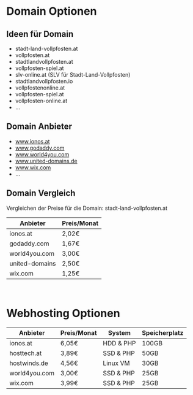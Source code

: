 # Domain Optionen
## Ideen für Domain
* stadt-land-vollpfosten.at
* vollpfosten.at
* stadtlandvollpfosten.at
* vollpfosten-spiel.at
* slv-online.at (SLV für Stadt-Land-Vollpfosten)
* stadtlandvollpfosten.io
* vollpfostenonline.at
* vollpfosten-spiel.at
* vollpfosten-online.at
* ...

## Domain Anbieter
* www.ionos.at
* www.godaddy.com
* www.world4you.com
* www.united-domains.de
* www.wix.com
* …

## Domain Vergleich 
Vergleichen der Preise für die Domain: stadt-land-vollpfosten.at

| Anbieter          | Preis/Monat |
|-------------------|-------------|
| ionos.at          | 2,02€       |
| godaddy.com       | 1,67€       |
| world4you.com     | 3,00€       |
| united-domains    | 2,50€       |
| wix.com           | 1,25€       |

<br> 

# Webhosting Optionen

| Anbieter          | Preis/Monat | System        | Speicherplatz   |
|-------------------|-------------|---------------|-----------------|
| ionos.at          | 6,05€       | HDD & PHP     | 100GB           |
| hosttech.at       | 3,89€       | SSD & PHP     |  50GB           |
| hostwinds.de      | 4,56€       | Linux VM      |  30GB           |
| world4you.com     | 3,00€       | SSD & PHP     |  25GB           |
| wix.com           | 3,99€       | SSD & PHP     |  25GB           |

